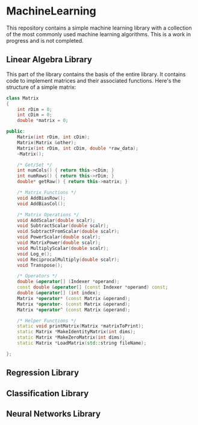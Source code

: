 # MachineLearning

This repository contains a simple machine learning library with a collection of the most commonly used machine learning algorithms. This is a work in progress and is not completed.

## Linear Algebra Library
This part of the library contains the basis of the entire library. It contains code to implement matrices and their associated functions. Here's the structure of a simple matrix:

```C++
class Matrix
{
	int rDim = 0;
	int cDim = 0;
	double *matrix = 0;

public:
	Matrix(int rDim, int cDim);
	Matrix(Matrix &other);
	Matrix(int rDim, int cDim, double *raw_data);
	~Matrix();

	/* Get/Set */
	int numCols() { return this->cDim; }
	int numRows() { return this->rDim; }
	double* getRaw() { return this->matrix; }

	/* Matrix Functions */
	void AddBiasRow();
	void AddBiasCol();

	/* Matrix Operations */
	void AddScalar(double scalr);
	void SubtractScalar(double scalr);
	void SubtractFromScalar(double scalr);
	void PowerScalar(double scalr);
	void MatrixPower(double scalr);
	void MultiplyScalar(double scalr);
	void Log_e();
	void ReciprocalMultiply(double scalr);
	void Transpose();

	/* Operators */
	double &operator[] (Indexer *operand);
	const double &operator[] (const Indexer *operand) const;
	double &operator[] (int index);
	Matrix *operator* (const Matrix &operand);
	Matrix *operator- (const Matrix &operand);
	Matrix *operator^ (const Matrix &operand);

	/* Helper Functions */
	static void printMatrix(Matrix *matrixToPrint);
	static Matrix *MakeIdentityMatrix(int dims);
	static Matrix *MakeZeroMatrix(int dims);
	static Matrix *LoadMatrix(std::string fileName);

};
```
## Regression Library
## Classification Library
## Neural Networks Library
